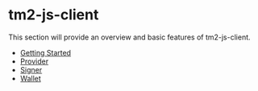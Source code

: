 # tm2-js-client

This section will provide an overview and basic features of tm2-js-client.

* [Getting Started](getting-started.md)
* [Provider](provider/)
* [Signer](signer/)
* [Wallet](wallet/)


